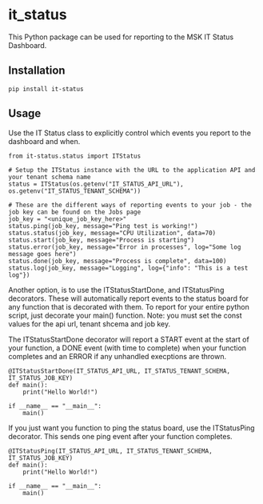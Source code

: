 # it_status

This Python package can be used for reporting to the MSK IT Status Dashboard.

## Installation

```
pip install it-status
```

## Usage

Use the IT Status class to explicitly control which events you report to the dashboard and when.
```
from it-status.status import ITStatus

# Setup the ITStatus instance with the URL to the application API and your tenant schema name
status = ITStatus(os.getenv("IT_STATUS_API_URL"), os.getenv("IT_STATUS_TENANT_SCHEMA"))

# These are the different ways of reporting events to your job - the job key can be found on the Jobs page
job_key = "<unique_job_key_here>"
status.ping(job_key, message="Ping test is working!")
status.status(job_key, message="CPU Utilization", data=70)
status.start(job_key, message="Process is starting")
status.error(job_key, message="Error in processes", log="Some log message goes here")
status.done(job_key, message="Process is complete", data=100)
status.log(job_key, message="Logging", log={"info": "This is a test log"})
```

Another option, is to use the ITStatusStartDone, and ITStatusPing decorators. These will automatically report
events to the status board for any function that is decorated with them. To report for your entire python
script, just decorate your main() function. Note: you must set the const values for the api url, tenant shcema
and job key.

The ITStatusStartDone decorator will report a START event at the start of your function, a DONE event (with time to complete)
when your function completes and an ERROR if any unhandled execptions are thrown.
```
@ITStatusStartDone(IT_STATUS_API_URL, IT_STATUS_TENANT_SCHEMA, IT_STATUS_JOB_KEY) 
def main():
    print("Hello World!")

if __name__ == "__main__":
    main()
```

If you just want you function to ping the status board, use the ITStatusPing decorator. This sends one ping event
after your function completes.
```
@ITStatusPing(IT_STATUS_API_URL, IT_STATUS_TENANT_SCHEMA, IT_STATUS_JOB_KEY) 
def main():
    print("Hello World!")

if __name__ == "__main__":
    main()
```